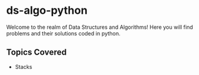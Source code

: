 # ds-algo-python
Welcome to the realm of Data Structures and Algorithms! Here you will find problems and their solutions coded in python.

## Topics Covered
- Stacks